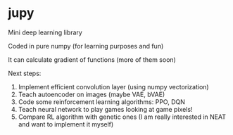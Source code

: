 # jupy
Mini deep learning library

Coded in pure numpy (for learning purposes and fun)

It can calculate gradient of functions (more of them soon)

Next steps:
  
  1. Implement efficient convolution layer (using numpy vectorization)
  2. Teach autoencoder on images (maybe VAE, bVAE)
  3. Code some reinforcement learning algorithms: PPO, DQN
  4. Teach neural network to play games looking at game pixels!
  5. Compare RL algorithm with genetic ones (I am really interested in NEAT and want to implement it myself)
